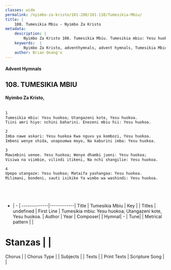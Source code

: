 ```yaml
---
classes: wide
permalink: /nyimbo-za-kristo/101-200/101-110/Tumesikia-Mbiu/
title: |
    108. Tumesikia Mbiu - Nyimbo Za Kristo
metadata:
    description: |
        Nyimbo Za Kristo 108. Tumesikia Mbiu. Tumesikia mbiu: Yesu huokoa; Utangazeni kote, Yesu huokoa. Tiini amri hiyo: nchini baharini. Enezeni mbiu hii: Yesu huokoa.  
    keywords:  |
        Nyimbo Za Kristo, adventhymnals, advent hymnals, Tumesikia Mbiu, Tumesikia mbiu: Yesu huokoa; Utangazeni kote, Yesu huokoa.. 
    author: Brian Onang'o
---
```


#### Advent Hymnals
## 108. TUMESIKIA MBIU
####  Nyimbo Za Kristo,

```txt

1
Tumesikia mbiu: Yesu huokoa; Utangazeni kote, Yesu huokoa.
Tiini amri hiyo: nchini baharini. Enezeni mbiu hii: Yesu huokoa.

2
Imba nawe askari: Yesu huokoa Kwa nguvu ya kombozi, Yesu huokoa.
Imbeni wenye shida, unapoumwa moyo, Na kaburini imba: Yesu huokoa. 

3
Mawimbini uenee. Yesu huokoa; Wenye dhambi jueni: Yesu huokoa;
Visiwa na viimbie, vilindi itikeni, Na nchi shangilie: Yesu huokoa. 

4
Upepo utangaze: Yesu huokoa; Mataifa yashangaa: Yesu huokoa.
Milimani, bondeni, sauti isikike Ya wimbo wa washindi: Yesu huokoa.






```

- |   -  |
-------------|------------|
Title | Tumesikia Mbiu |
Key |  |
Titles | undefined |
First Line | Tumesikia mbiu: Yesu huokoa; Utangazeni kote, Yesu huokoa. |
Author | 
Year | 
Composer| |
Hymnal|  - |
Tune|  |
Metrical pattern | |
# Stanzas |  |
Chorus |  |
Chorus Type |  |
Subjects | |
Texts |  |
Print Texts | 
Scripture Song |  |
    
